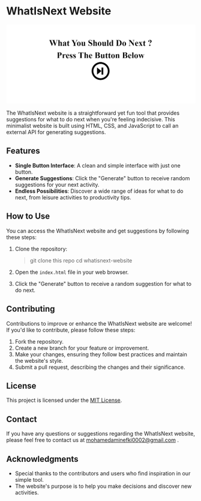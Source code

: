 # WhatIsNext Website

![Website Screenshot](./redm.png)

The WhatIsNext website is a straightforward yet fun tool that provides suggestions for what to do next when you're feeling indecisive. This minimalist website is built using HTML, CSS, and JavaScript to call an external API for generating suggestions.

## Features

- **Single Button Interface**: A clean and simple interface with just one button.
- **Generate Suggestions**: Click the "Generate" button to receive random suggestions for your next activity.
- **Endless Possibilities**: Discover a wide range of ideas for what to do next, from leisure activities to productivity tips.

## How to Use

You can access the WhatIsNext website and get suggestions by following these steps:

1. Clone the repository:
   >git clone this repo
   >cd whatisnext-website

2. Open the `index.html` file in your web browser.

3. Click the "Generate" button to receive a random suggestion for what to do next.

## Contributing

Contributions to improve or enhance the WhatIsNext website are welcome! If you'd like to contribute, please follow these steps:

1. Fork the repository.
2. Create a new branch for your feature or improvement.
3. Make your changes, ensuring they follow best practices and maintain the website's style.
4. Submit a pull request, describing the changes and their significance.

## License

This project is licensed under the [MIT License](LICENSE).

## Contact

If you have any questions or suggestions regarding the WhatIsNext website, please feel free to contact us at mohamedaminefki0002@gmail.com .

## Acknowledgments

- Special thanks to the contributors and users who find inspiration in our simple tool.
- The website's purpose is to help you make decisions and discover new activities.


